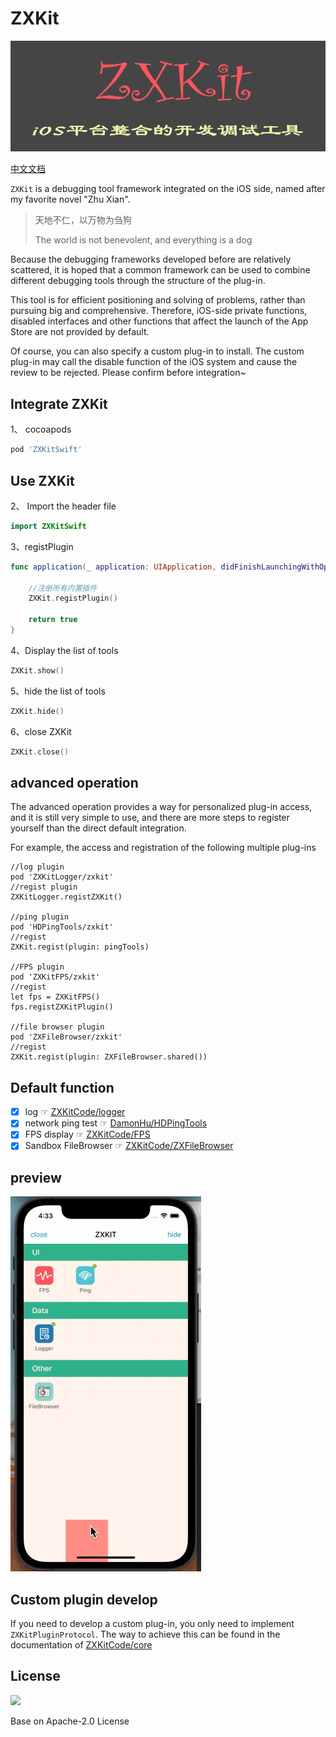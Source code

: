 # ZXKit

![](./readmeResource/zxkit.png)

[中文文档](./README_zh.md)

`ZXKit` is a debugging tool framework integrated on the iOS side, named after my favorite novel "Zhu Xian".

> 天地不仁，以万物为刍狗
> 
> The world is not benevolent, and everything is a dog

Because the debugging frameworks developed before are relatively scattered, it is hoped that a common framework can be used to combine different debugging tools through the structure of the plug-in.

This tool is for efficient positioning and solving of problems, rather than pursuing big and comprehensive. Therefore, iOS-side private functions, disabled interfaces and other functions that affect the launch of the App Store are not provided by default.

Of course, you can also specify a custom plug-in to install. The custom plug-in may call the disable function of the iOS system and cause the review to be rejected. Please confirm before integration~

## Integrate ZXKit

1、 cocoapods

```ruby
pod 'ZXKitSwift'
```

## Use ZXKit

2、 Import the header file

```swift
import ZXKitSwift
```

3、registPlugin

```swift
func application(_ application: UIApplication, didFinishLaunchingWithOptions launchOptions: [UIApplication.LaunchOptionsKey: Any]?) -> Bool {
	
	//注册所有内置插件
	ZXKit.registPlugin()
	
	return true
}
```

4、Display the list of tools

```swift
ZXKit.show()
```

5、hide the list of tools

```swift
ZXKit.hide()
```

6、close ZXKit

```swift
ZXKit.close()
```

## advanced operation

The advanced operation provides a way for personalized plug-in access, and it is still very simple to use, and there are more steps to register yourself than the direct default integration.

For example, the access and registration of the following multiple plug-ins

```
//log plugin
pod 'ZXKitLogger/zxkit'
//regist plugin
ZXKitLogger.registZXKit()

//ping plugin
pod 'HDPingTools/zxkit'
//regist
ZXKit.regist(plugin: pingTools)

//FPS plugin
pod 'ZXKitFPS/zxkit'
//regist
let fps = ZXKitFPS()
fps.registZXKitPlugin()

//file browser plugin
pod 'ZXFileBrowser/zxkit'
//regist
ZXKit.regist(plugin: ZXFileBrowser.shared())
```


## Default function

- [x] log ☞ [ZXKitCode/logger](https://github.com/ZXKitCode/logger)
- [x] network ping test  ☞ [DamonHu/HDPingTools](https://github.com/DamonHu/HDPingTools)
- [x] FPS display ☞ [ZXKitCode/FPS](https://github.com/ZXKitCode/FPS)
- [x] Sandbox FileBrowser ☞ [ZXKitCode/ZXFileBrowser](https://github.com/ZXKitCode/ZXFileBrowser)

## preview

![](./readmeResource/preview.gif)

## Custom plugin develop

If you need to develop a custom plug-in, you only need to implement `ZXKitPluginProtocol`. The way to achieve this can be found in the documentation of [ZXKitCode/core](https://github.com/ZXKitCode/core)

## License

![](https://camo.githubusercontent.com/eb9066a6d8e0950066f3757c420e3a607c0929583b48ebda6fd9a6f50ccfc8f1/68747470733a2f2f7777772e6170616368652e6f72672f696d672f41534632307468416e6e69766572736172792e6a7067)

Base on Apache-2.0 License